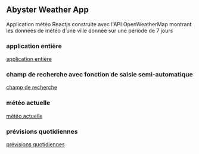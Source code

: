 ## Abyster Weather App

Application météo Reactjs construite avec l'API OpenWeatherMap montrant les données de météo d’une ville donnée sur une période de 7 jours

### application entière

[application entière](public/icons/whole-app-plus-additional-details.png)

### champ de recherche avec fonction de saisie semi-automatique

[champ de recherche](public/icons/search-field.png)

### météo actuelle

[météo actuelle](public/icons/current-weather.png)

### prévisions quotidiennes

[prévisions quotidiennes](public/icons/daily.png)
